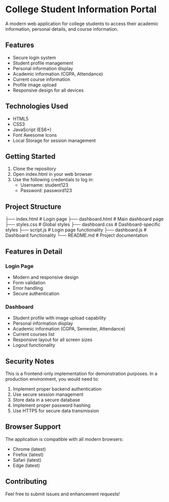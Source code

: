# College Student Information Portal

A modern web application for college students to access their academic information, personal details, and course information.

## Features

- Secure login system
- Student profile management
- Personal information display
- Academic information (CGPA, Attendance)
- Current course information
- Profile image upload
- Responsive design for all devices

## Technologies Used

- HTML5
- CSS3
- JavaScript (ES6+)
- Font Awesome Icons
- Local Storage for session management

## Getting Started

1. Clone the repository
2. Open index.html in your web browser
3. Use the following credentials to log in:
   - Username: student123
   - Password: password123

## Project Structure


├── index.html          # Login page
├── dashboard.html      # Main dashboard page
├── styles.css          # Global styles
├── dashboard.css       # Dashboard-specific styles
├── script.js           # Login page functionality
├── dashboard.js        # Dashboard functionality
└── README.md          # Project documentation


## Features in Detail

### Login Page
- Modern and responsive design
- Form validation
- Error handling
- Secure authentication

### Dashboard
- Student profile with image upload capability
- Personal information display
- Academic information (CGPA, Semester, Attendance)
- Current courses list
- Responsive layout for all screen sizes
- Logout functionality

## Security Notes

This is a frontend-only implementation for demonstration purposes. In a production environment, you would need to:

1. Implement proper backend authentication
2. Use secure session management
3. Store data in a secure database
4. Implement proper password hashing
5. Use HTTPS for secure data transmission

## Browser Support

The application is compatible with all modern browsers:
- Chrome (latest)
- Firefox (latest)
- Safari (latest)
- Edge (latest)

## Contributing

Feel free to submit issues and enhancement requests!